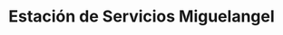 ---
title: "Estación de Servicios Miguelangel"
url: /caracas/estacion-de-servicios-miguelangel/
shop: comodidad
---